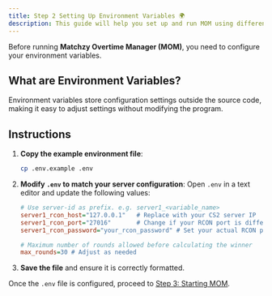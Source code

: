 ```yaml
---
title: Step 2 Setting Up Environment Variables 🌍
description: This guide will help you set up and run MOM using different methods, including **npm** and **Docker**.
---
```


Before running **Matchzy Overtime Manager (MOM)**, you need to configure your environment variables.

## What are Environment Variables?
Environment variables store configuration settings outside the source code, making it easy to adjust settings without modifying the program.

## Instructions

1. **Copy the example environment file**:
   ```sh
   cp .env.example .env
   ```
2. **Modify `.env` to match your server configuration**:
   Open `.env` in a text editor and update the following values:
   
   ```ini
   # Use server-id as prefix. e.g. server1_<variable_name>
   server1_rcon_host="127.0.0.1"   # Replace with your CS2 server IP
   server1_rcon_port="27016"       # Change if your RCON port is different
   server1_rcon_password="your_rcon_password" # Set your actual RCON password
   
   # Maximum number of rounds allowed before calculating the winner
   max_rounds=30 # Adjust as needed
   ```

3. **Save the file** and ensure it is correctly formatted.

Once the `.env` file is configured, proceed to [Step 3: Starting MOM](step-3).
